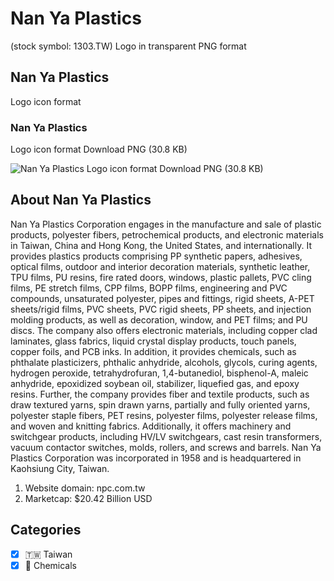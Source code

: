 # Nan Ya Plastics
 (stock symbol: 1303.TW) Logo in transparent PNG format

## Nan Ya Plastics
 Logo icon format

### Nan Ya Plastics
 Logo icon format Download PNG (30.8 KB)

![Nan Ya Plastics
 Logo icon format Download PNG (30.8 KB)](/img/orig/1303.TW-ab676d0f.png)

## About Nan Ya Plastics


Nan Ya Plastics Corporation engages in the manufacture and sale of plastic products, polyester fibers, petrochemical products, and electronic materials in Taiwan, China and Hong Kong, the United States, and internationally. It provides plastics products comprising PP synthetic papers, adhesives, optical films, outdoor and interior decoration materials, synthetic leather, TPU films, PU resins, fire rated doors, windows, plastic pallets, PVC cling films, PE stretch films, CPP films, BOPP films, engineering and PVC compounds, unsaturated polyester, pipes and fittings, rigid sheets, A-PET sheets/rigid films, PVC sheets, PVC rigid sheets, PP sheets, and injection molding products, as well as decoration, window, and PET films; and PU discs. The company also offers electronic materials, including copper clad laminates, glass fabrics, liquid crystal display products, touch panels, copper foils, and PCB inks. In addition, it provides chemicals, such as phthalate plasticizers, phthalic anhydride, alcohols, glycols, curing agents, hydrogen peroxide, tetrahydrofuran, 1,4-butanediol, bisphenol-A, maleic anhydride, epoxidized soybean oil, stabilizer, liquefied gas, and epoxy resins. Further, the company provides fiber and textile products, such as draw textured yarns, spin drawn yarns, partially and fully oriented yarns, polyester staple fibers, PET resins, polyester films, polyester release films, and woven and knitting fabrics. Additionally, it offers machinery and switchgear products, including HV/LV switchgears, cast resin transformers, vacuum contactor switches, molds, rollers, and screws and barrels. Nan Ya Plastics Corporation was incorporated in 1958 and is headquartered in Kaohsiung City, Taiwan.

1. Website domain: npc.com.tw
2. Marketcap: $20.42 Billion USD


## Categories
- [x] 🇹🇼 Taiwan
- [x] 🧪 Chemicals
